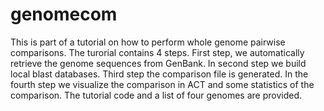 # genomecom
This is part of a tutorial on how to perform whole genome pairwise comparisons. 
The turorial contains 4 steps. First step, we automatically retrieve the genome sequences from GenBank.
In second step we build local blast databases. Third step the comparison file is generated. 
In the fourth step we visualize the comparison in ACT and some statistics of the comparison.
The tutorial code and a list of four genomes are provided.
